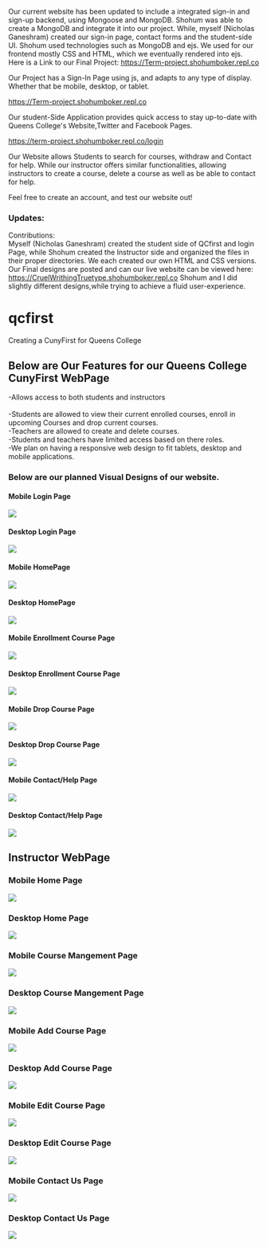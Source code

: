
  Our current website has been updated to include a integrated sign-in and sign-up backend, using Mongoose and MongoDB. Shohum was able to create a MongoDB and integrate it into our project. While, myself (Nicholas Ganeshram) created our sign-in page, contact forms and the student-side UI. Shohum used technologies such as MongoDB and ejs. We used for our frontend mostly CSS and HTML, which we eventually rendered into ejs.
Here is a Link to our Final Project:
https://Term-project.shohumboker.repl.co

Our Project has a Sign-In Page using js, and adapts to any type of display. Whether that be mobile, desktop, or tablet. 

https://Term-project.shohumboker.repl.co

Our student-Side Application provides quick access to stay up-to-date with Queens College's Website,Twitter and Facebook Pages.

https://term-project.shohumboker.repl.co/login

Our Website allows Students to search for courses, withdraw and Contact for help.
While our instructor offers similar functionalities, allowing instructors to create a course, delete a course as well as be able to contact for help.

Feel free to create an account, and test our website out!


### Updates:
Contributions:<br/>
Myself (Nicholas Ganeshram) created the student side of QCfirst and login Page, while Shohum created the Instructor side and organized the files in their proper directories. We each created our own HTML and CSS versions. Our Final designs are posted and can our live website can be viewed here: 
https://CruelWrithingTruetype.shohumboker.repl.co
Shohum and I did slightly different designs,while trying to achieve a fluid user-experience.

# qcfirst
Creating a CunyFirst for Queens College
## Below are Our Features for our Queens College CunyFirst WebPage
-Allows access to both students and instructors<br/><br/>
  -Students are allowed to view their current enrolled courses, enroll in upcoming Courses and drop current courses.<br/>
  -Teachers are allowed to create and delete courses.<br/>
  -Students and teachers have limited access based on there roles.<br/>
  -We plan on having a responsive web design to fit tablets, desktop and mobile applications.<br/>
  
  ### Below are our planned Visual Designs of our website.
   
#### Mobile Login Page
![](MobileLockscreen.png)

#### Desktop Login Page
![](DesktopLockscreen.png)

#### Mobile HomePage
  
  ![](MobileHome.jpeg)


   #### Desktop HomePage
  
  ![](DesktopHome.jpeg)
  
  
   #### Mobile Enrollment Course Page
   
   ![](MobileEnroll.jpeg)

  #### Desktop Enrollment Course Page
  
  ![](DesktopEnroll.jpeg)
  
  #### Mobile Drop Course Page

![](MobileDrop.jpeg)

#### Desktop Drop Course Page

![](DesktopDrop.jpeg)

#### Mobile Contact/Help Page

![](MobileContact.jpeg)

#### Desktop Contact/Help Page

![](DesktopContact.jpeg)

## Instructor WebPage

### Mobile Home Page

![](Moblie_Home_Page.png)

### Desktop Home Page

![](Desktopp_Home_Page.png)

### Mobile Course Mangement  Page

![](Moblie_Course_Management_Page.png)

### Desktop Course Mangement  Page

![](Desktop_Course_Management.png)

### Mobile Add Course  Page

![](Moblie_Add_Page.png)

### Desktop Add Course  Page

![](Desktop_Add_Page.png)

### Mobile Edit Course  Page

![](Moblie_Edit_Page.png)

### Desktop Edit Course  Page

![](Desktop_Edit_Page.png)

### Mobile Contact Us  Page

![](Moblie_Contact_Us_Page.png)

### Desktop Contact Us  Page

![](Desktop_Contact_Us_Page.png)




